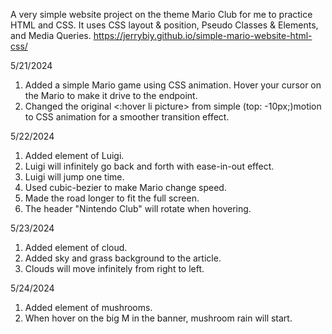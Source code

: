 A very simple website project on the theme Mario Club for me to practice HTML and CSS.
It uses CSS layout & position, Pseudo Classes & Elements, and Media Queries.
https://jerrybiy.github.io/simple-mario-website-html-css/


5/21/2024

1. Added a simple Mario game using CSS animation. Hover your cursor on the Mario to make it drive to the endpoint.
2. Changed the original <:hover li picture> from simple (top: -10px;)motion to CSS animation for a smoother transition effect.

5/22/2024

1. Added element of Luigi.
2. Luigi will infinitely go back and forth with ease-in-out effect.
3. Luigi will jump one time.
4. Used cubic-bezier to make Mario change speed.
5. Made the road longer to fit the full screen.
6. The header "Nintendo Club" will rotate when hovering.

5/23/2024

1. Added element of cloud.
2. Added sky and grass background to the article.
3. Clouds will move infinitely from right to left.

5/24/2024

1. Added element of mushrooms.
2. When hover on the big M in the banner, mushroom rain will start.

